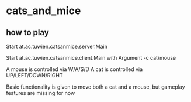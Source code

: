 # cats_and_mice

## how to play

Start at.ac.tuwien.catsanmice.server.Main 

Start at.ac.tuwien.catsanmice.client.Main with Argument -c cat/mouse

A mouse is controlled via W/A/S/D 
A cat is controlled via UP/LEFT/DOWN/RIGHT

Basic functionality is given to move both a cat and a mouse, but gameplay features are missing for now